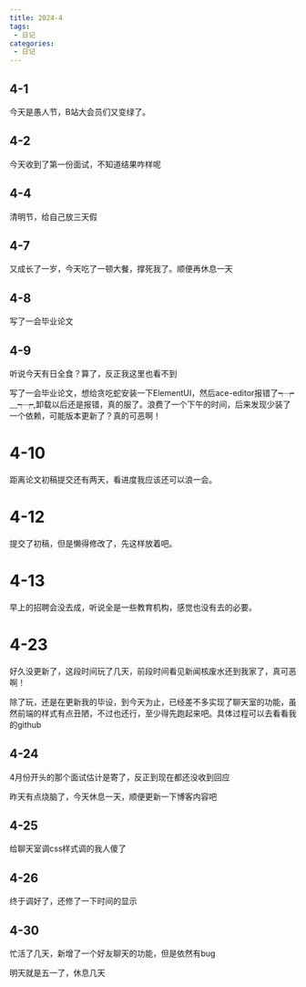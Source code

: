 ```yaml
---
title: 2024-4
tags:
 - 日记
categories: 
 - 日记
---
```


## 4-1
今天是愚人节，B站大会员们又变绿了。

## 4-2
今天收到了第一份面试，不知道结果咋样呢

## 4-4
清明节，给自己放三天假

## 4-7
又成长了一岁，今天吃了一顿大餐，撑死我了。顺便再休息一天

## 4-8
写了一会毕业论文

## 4-9
听说今天有日全食？算了，反正我这里也看不到

写了一会毕业论文，想给贪吃蛇安装一下ElementUI，然后ace-editor报错了┭┮﹏┭┮,卸载以后还是报错，真的服了。浪费了一个下午的时间，后来发现少装了一个依赖，可能版本更新了？真的可恶啊！

# 4-10
距离论文初稿提交还有两天，看进度我应该还可以浪一会。

# 4-12
提交了初稿，但是懒得修改了，先这样放着吧。

# 4-13
早上的招聘会没去成，听说全是一些教育机构，感觉也没有去的必要。

# 4-23
好久没更新了，这段时间玩了几天，前段时间看见新闻核废水还到我家了，真可恶啊！

除了玩，还是在更新我的毕设，到今天为止，已经差不多实现了聊天室的功能，虽然前端的样式有点丑陋，不过也还行，至少得先跑起来吧。具体过程可以去看看我的github

## 4-24
4月份开头的那个面试估计是寄了，反正到现在都还没收到回应

昨天有点烧脑了，今天休息一天，顺便更新一下博客内容吧

## 4-25
给聊天室调css样式调的我人傻了

## 4-26
终于调好了，还修了一下时间的显示

## 4-30
忙活了几天，新增了一个好友聊天的功能，但是依然有bug

明天就是五一了，休息几天
